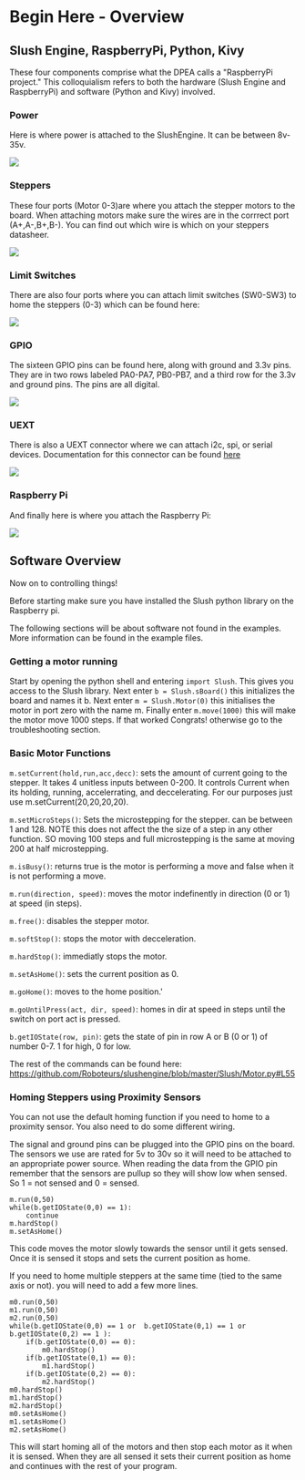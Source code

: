 # Begin Here - Overview

## Slush Engine, RaspberryPi, Python, Kivy

These four components comprise what the DPEA calls a "RaspberryPi project." This colloquialism refers to both the hardware (Slush Engine and RaspberryPi) and software (Python and Kivy) involved.
### Power
Here is where power is attached to the SlushEngine. It can be between 8v-35v.

![](https://i.imgur.com/odr3LFQ.png?1)

### Steppers
These four ports (Motor 0-3)are where you attach the stepper motors to the board. When attaching motors make sure the wires are in the corrrect port (A+,A-,B+,B-). You can find out which wire is which on your steppers datasheer. 

![](https://i.imgur.com/VerCrTt.png?1)

### Limit Switches
There are also four ports where you can attach limit switches (SW0-SW3) to home the steppers (0-3) which can be found here:

![](https://i.imgur.com/g51PaSy.png?1)

### GPIO
The sixteen GPIO pins can be found here, along with ground and 3.3v pins. They are in two rows labeled PA0-PA7, PB0-PB7, and a third row for the 3.3v and ground pins. The pins are all digital.

![](https://i.imgur.com/TVrEYj9.png?1)

### UEXT
There is also a UEXT connector where we can attach i2c, spi, or serial devices. Documentation for this connector can be found [here](https://www.olimex.com/Products/Modules/UEXT/resources/UEXT_rev_B.pdf) 

![](https://i.imgur.com/0ws4Ydz.png?1)

### Raspberry Pi
And finally here is where you attach the Raspberry Pi:

![](https://i.imgur.com/xuiFksD.png?1)

## Software Overview

Now on to controlling things!

Before starting make sure you have installed the Slush python library on the Raspberry pi.

The following sections will be about software not found in the examples. More information can be found in the example files.

### Getting a motor running

Start by opening the python shell and entering ```import Slush```. This gives you access to the Slush library. Next enter ```b = Slush.sBoard()``` this initializes the board and names it b. Next enter ```m = Slush.Motor(0)``` this initialises the motor in port zero with the name m. Finally enter ```m.move(1000)``` this will make the motor move 1000 steps. If that worked Congrats! otherwise go to the troubleshooting section.

### Basic Motor Functions


```m.setCurrent(hold,run,acc,decc)```: sets the amount of current going to the stepper. It takes 4 unitless inputs between 0-200. It controls Current when its holding, running, accelerrating, and deccelerating. For our purposes just use m.setCurrent(20,20,20,20).

```m.setMicroSteps()```: Sets the microstepping for the stepper. can be between 1 and 128. NOTE this does not affect the the size of a step in any other function. SO moving 100 steps and full microstepping is the same at moving 200 at half microstepping.

```m.isBusy()```: returns true is the motor is performing a move and false when it is not performing a move.

```m.run(direction, speed)```: moves the motor indefinently in direction (0 or 1) at speed (in steps).

```m.free()```: disables the stepper motor.

```m.softStop()```: stops the motor with decceleration.

```m.hardStop()```: immediatly stops the motor.

```m.setAsHome()```: sets the current position as 0.

```m.goHome()```: moves to the home position.'

```m.goUntilPress(act, dir, speed)```: homes in dir at speed in steps until the switch on port act is pressed.

```b.getIOState(row, pin)```: gets the state of pin in row A or B (0 or 1) of number 0-7. 1 for high, 0 for low.

The rest of the commands can be found here: https://github.com/Roboteurs/slushengine/blob/master/Slush/Motor.py#L55

### Homing Steppers using Proximity Sensors

You can not use the default homing function if you need to home to a proximity sensor. You also need to do some different wiring.

The signal and ground pins can be plugged into the GPIO pins on the board. The sensors we use are rated for 5v to 30v so it will need to be attached to an appropriate power source.
When reading the data from the GPIO pin remember that the sensors are pullup so they will show low when sensed. So 1 = not sensed and 0 = sensed.

```
m.run(0,50)
while(b.getIOState(0,0) == 1):
    continue
m.hardStop()
m.setAsHome()
```

This code moves the motor slowly towards the sensor until it gets sensed. Once it is sensed it stops and sets the current position as home.

If you need to home multiple steppers at the same time (tied to the same axis or not). you will need to add a few more lines.

```
m0.run(0,50)
m1.run(0,50)
m2.run(0,50)
while(b.getIOState(0,0) == 1 or  b.getIOState(0,1) == 1 or b.getIOState(0,2) == 1 ):
    if(b.getIOState(0,0) == 0):
        m0.hardStop()
    if(b.getIOState(0,1) == 0):
        m1.hardStop()
    if(b.getIOState(0,2) == 0):
        m2.hardStop()
m0.hardStop()
m1.hardStop()
m2.hardStop()
m0.setAsHome()
m1.setAsHome()
m2.setAsHome()
```
This will start homing all of the motors and then stop each motor as it when it is sensed. When they are all sensed it sets their current position as home and continues with the rest of your program.
